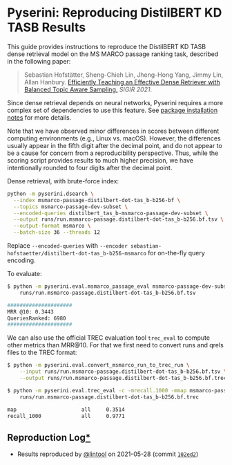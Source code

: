 # Pyserini: Reproducing DistilBERT KD TASB Results

This guide provides instructions to reproduce the DistilBERT KD TASB dense retrieval model on the MS MARCO passage ranking task, described in the following paper:

> Sebastian Hofstätter, Sheng-Chieh Lin, Jheng-Hong Yang, Jimmy Lin, Allan Hanbury. [Efficiently Teaching an Effective Dense Retriever with Balanced Topic Aware Sampling.](https://arxiv.org/abs/2104.06967) _SIGIR 2021_.

Since dense retrieval depends on neural networks, Pyserini requires a more complex set of dependencies to use this feature.
See [package installation notes](../README.md#installation) for more details.

Note that we have observed minor differences in scores between different computing environments (e.g., Linux vs. macOS).
However, the differences usually appear in the fifth digit after the decimal point, and do not appear to be a cause for concern from a reproducibility perspective.
Thus, while the scoring script provides results to much higher precision, we have intentionally rounded to four digits after the decimal point.

Dense retrieval, with brute-force index:

```bash
python -m pyserini.dsearch \
  --index msmarco-passage-distilbert-dot-tas_b-b256-bf \
  --topics msmarco-passage-dev-subset \
  --encoded-queries distilbert_tas_b-msmarco-passage-dev-subset \
  --output runs/run.msmarco-passage.distilbert-dot-tas_b-b256.bf.tsv \
  --output-format msmarco \
  --batch-size 36 --threads 12
```

Replace `--encoded-queries` with `--encoder sebastian-hofstaetter/distilbert-dot-tas_b-b256-msmarco` for on-the-fly query encoding.

To evaluate:


```bash
$ python -m pyserini.eval.msmarco_passage_eval msmarco-passage-dev-subset \
    runs/run.msmarco-passage.distilbert-dot-tas_b-b256.bf.tsv

#####################
MRR @10: 0.3443
QueriesRanked: 6980
#####################
```

We can also use the official TREC evaluation tool `trec_eval` to compute other metrics than MRR@10. 
For that we first need to convert runs and qrels files to the TREC format:

```bash
$ python -m pyserini.eval.convert_msmarco_run_to_trec_run \
    --input runs/run.msmarco-passage.distilbert-dot-tas_b-b256.bf.tsv \
    --output runs/run.msmarco-passage.distilbert-dot-tas_b-b256.bf.trec

$ python -m pyserini.eval.trec_eval -c -mrecall.1000 -mmap msmarco-passage-dev-subset \
    runs/run.msmarco-passage.distilbert-dot-tas_b-b256.bf.trec

map                     all     0.3514
recall_1000             all     0.9771
```

## Reproduction Log[*](reproducibility.md)
 
+ Results reproduced by [@lintool](https://github.com/lintool) on 2021-05-28 (commit [`102ed2`](https://github.com/castorini/pyserini/commit/102ed2b2e8770978e4b3e09804913dcffb63c4a7))
